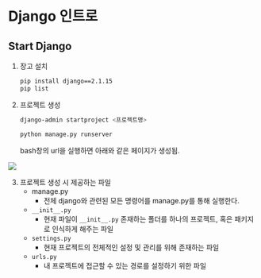 # Django 인트로

## Start Django

1. 장고 설치

   ``` bash
   pip install django==2.1.15
   pip list
   ```

2. 프로젝트 생성

   ``` bash
   django-admin startproject <프로젝트명>
   ```

   ```bash
   python manage.py runserver
   ```

   bash창의 url을 실행하면 아래와 같은 페이지가 생성됨.

![](C:\Users\student\Desktop\캡처.PNG)

3. 프로젝트 생성 시 제공하는 파일
   - manage.py
     - 전체 django와 관련된 모든 명령어를 manage.py를 통해 실행한다.
   - `__init__.py`
     - 현재 파일이 `__init__.py` 존재하는 폴더를 하나의 프로젝트, 혹은 패키지로 인식하게 해주는 파일
   - `settings.py`
     - 현재 프로젝트의 전체적인 설정 및 관리를 위해 존재하는 파일
   - `urls.py`
     - 내 프로젝트에 접근할 수 있는 경로를 설정하기 위한 파일